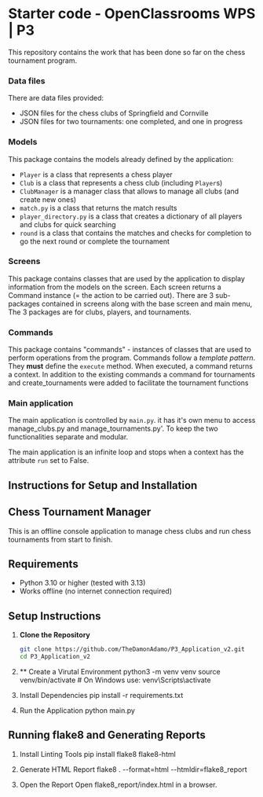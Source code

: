 # Starter code - OpenClassrooms WPS | P3

This repository contains the work that has been done so far on the chess tournament program.

### Data files

There are data files provided:
- JSON files for the chess clubs of Springfield and Cornville
- JSON files for two tournaments: one completed, and one in progress

### Models

This package contains the models already defined by the application:
* `Player` is a class that represents a chess player
* `Club` is a class that represents a chess club (including `Player`s)
* `ClubManager` is a manager class that allows to manage all clubs (and create new ones)
* `match.py` is a class that returns the match results
* `player_directory.py` is a class that creates a dictionary of all players and clubs for quick searching
* `round` is a class that contains the matches and checks for completion to go the next round or complete the tournament

### Screens

This package contains classes that are used by the application to display information from the models on the screen.
Each screen returns a Command instance (= the action to be carried out).
There are 3 sub-packages contained in screens along with the base screen and main menu, The 3 packages are for clubs, players, and tournaments.

### Commands

This package contains "commands" - instances of classes that are used to perform operations from the program.
Commands follow a *template pattern*. They **must** define the `execute` method.
When executed, a command returns a context.
In addition to the existing commands a command for tournaments and create_tournaments were added to facilitate the tournament functions

### Main application

The main application is controlled by `main.py`. it has it's own menu to access manage_clubs.py and manage_tournaments.py'. To keep the two functionalities separate and modular.

The main application is an infinite loop and stops when a context has the attribute `run` set to False.

## Instructions for Setup and Installation

## Chess Tournament Manager

This is an offline console application to manage chess clubs and run chess tournaments from start to finish.

## Requirements

- Python 3.10 or higher (tested with 3.13)
- Works offline (no internet connection required)

## Setup Instructions

1. **Clone the Repository**
   ```bash
   git clone https://github.com/TheDamonAdamo/P3_Application_v2.git
   cd P3_Application_v2

2. ** Create a Virutal Environment
    python3 -m venv venv
    source venv/bin/activate  # On Windows use: venv\Scripts\activate    

3. Install Dependencies
    pip install -r requirements.txt

4. Run the Application
    python main.py

## Running flake8 and Generating Reports

1. Install Linting Tools
    pip install flake8 flake8-html

2. Generate HTML Report
    flake8 . --format=html --htmldir=flake8_report

3. Open the Report
    Open flake8_report/index.html in a browser.
